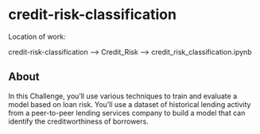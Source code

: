 # credit-risk-classification
Location of work:

credit-risk-classification --> Credit_Risk --> credit_risk_classification.ipynb

## About 
In this Challenge, you’ll use various techniques to train and evaluate a model based on loan risk. You’ll use a dataset of historical lending activity from a peer-to-peer lending services company to build a model that can identify the creditworthiness of borrowers.


